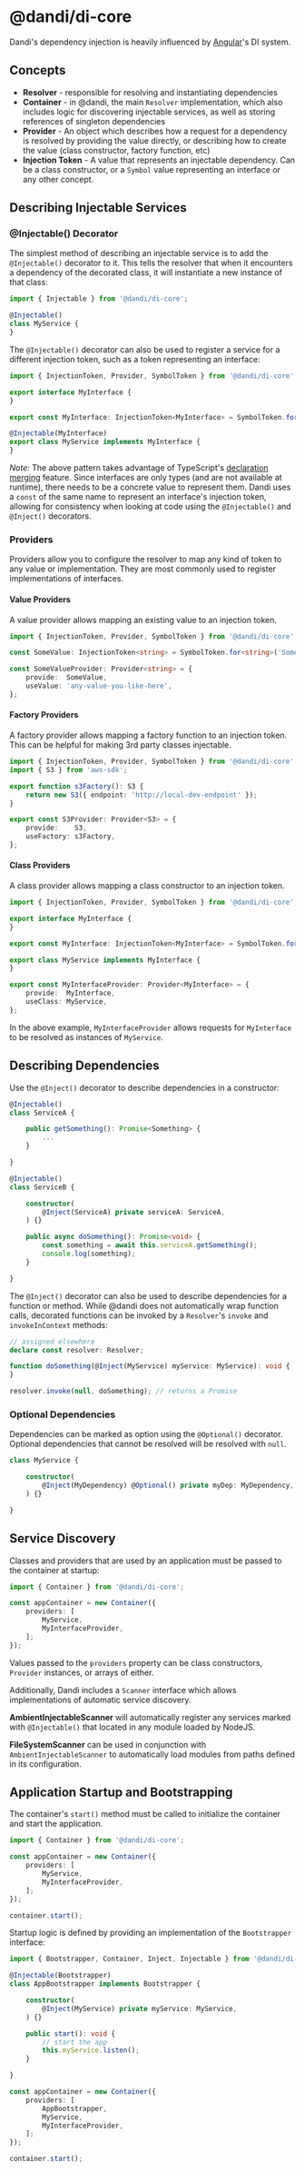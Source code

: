# @dandi/di-core

Dandi's dependency injection is heavily influenced by [Angular](https://angular.io)'s
DI system.

## Concepts

* **Resolver** - responsible for resolving and instantiating dependencies
* **Container** - in @dandi, the main `Resolver` implementation, which
 also includes logic for discovering injectable services, as well as
 storing references of singleton dependencies
* **Provider** - An object which describes how a request for a dependency
 is resolved by providing the value directly, or describing how to create
 the value (class constructor, factory function, etc)
* **Injection Token** - A value that represents an injectable dependency.
 Can be a class constructor, or a `Symbol` value representing an
 interface or any other concept.

## Describing Injectable Services

### @Injectable() Decorator

The simplest method of describing an injectable service is to add the
 `@Injectable()` decorator to it. This tells the resolver that when it
 encounters a dependency of the decorated class, it will instantiate a
 new instance of that class:

```typescript
import { Injectable } from '@dandi/di-core';

@Injectable()
class MyService {
}
```

The `@Injectable()` decorator can also be used to register a service for
a different injection token, such as a token representing an interface:

```typescript
import { InjectionToken, Provider, SymbolToken } from '@dandi/di-core';

export interface MyInterface {
}

export const MyInterface: InjectionToken<MyInterface> = SymbolToken.for<MyInterface>('MyInterface');

@Injectable(MyInterface)
export class MyService implements MyInterface {
}
```

*Note:* The above pattern takes advantage of TypeScript's [declaration
 merging](https://www.typescriptlang.org/docs/handbook/declaration-merging.html)
 feature. Since interfaces are only types (and are not available
 at runtime), there needs to be a concrete value to represent them.
 Dandi uses a `const` of the same name to represent an interface's
 injection token, allowing for consistency when looking at code using
 the `@Injectable()` and `@Inject()` decorators.

### Providers

Providers allow you to configure the resolver to map any kind of token
to any value or implementation. They are most commonly used to register
implementations of interfaces.

#### Value Providers

A value provider allows mapping an existing value to an injection token.

```typescript
import { InjectionToken, Provider, SymbolToken } from '@dandi/di-core';

const SomeValue: InjectionToken<string> = SymbolToken.for<string>('SomeValue');

const SomeValueProvider: Provider<string> = {
    provide:  SomeValue,
    useValue: 'any-value-you-like-here',
};
```

#### Factory Providers

A factory provider allows mapping a factory function to an injection
 token. This can be helpful for making 3rd party classes injectable.

```typescript
import { InjectionToken, Provider, SymbolToken } from '@dandi/di-core';
import { S3 } from 'aws-sdk';

export function s3Factory(): S3 {
    return new S3({ endpoint: 'http://local-dev-endpoint' });
}

export const S3Provider: Provider<S3> = {
    provide:    S3,
    useFactory: s3Factory,
};
```

#### Class Providers

A class provider allows mapping a class constructor to an injection token.

```typescript
import { InjectionToken, Provider, SymbolToken } from '@dandi/di-core';

export interface MyInterface {
}

export const MyInterface: InjectionToken<MyInterface> = SymbolToken.for<MyInterface>('MyInterface');

export class MyService implements MyInterface {
}

export const MyInterfaceProvider: Provider<MyInterface> = {
    provide:  MyInterface,
    useClass: MyService,
};
```

In the above example, `MyInterfaceProvider` allows requests for
`MyInterface` to be resolved as instances of `MyService`.

## Describing Dependencies

Use the `@Inject()` decorator to describe dependencies in a constructor:

```typescript
@Injectable()
class ServiceA {

    public getSomething(): Promise<Something> {
        ...
    }

}

@Injectable()
class ServiceB {

    constructor(
        @Inject(ServiceA) private serviceA: ServiceA,
    ) {}

    public async doSomething(): Promise<void> {
        const something = await this.serviceA.getSomething();
        console.log(something);
    }

}
```

The `@Inject()` decorator can also be used to describe dependencies for
a function or method. While @dandi does not automatically wrap function
calls, decorated functions can be invoked by a `Resolver`'s `invoke` and
`invokeInContext` methods:

```typescript
// assigned elsewhere
declare const resolver: Resolver;

function doSomething(@Inject(MyService) myService: MyService): void {
}

resolver.invoke(null, doSomething); // returns a Promise
```

### Optional Dependencies

Dependencies can be marked as option using the `@Optional()` decorator.
 Optional dependencies that cannot be resolved will be resolved with
 `null`.

```typescript
class MyService {

    constructor(
        @Inject(MyDependency) @Optional() private myDep: MyDependency,
    ) {}

}
```

## Service Discovery

Classes and providers that are used by an application must be passed to
the container at startup:

```typescript
import { Container } from '@dandi/di-core';

const appContainer = new Container({
    providers: [
        MyService,
        MyInterfaceProvider,
    ];
});
```

Values passed to the `providers` property can be class constructors,
`Provider` instances, or arrays of either.

Additionally, Dandi includes a `Scanner` interface which allows implementations
of automatic service discovery.

**AmbientInjectableScanner** will automatically register any services
marked with `@Injectable()` that located in any module loaded by NodeJS.

**FileSystemScanner** can be used in conjunction with
 `AmbientInjectableScanner` to automatically load modules from paths
 defined in its configuration.

## Application Startup and Bootstrapping

The container's `start()` method must be called to initialize the
container and start the application.

```typescript
import { Container } from '@dandi/di-core';

const appContainer = new Container({
    providers: [
        MyService,
        MyInterfaceProvider,
    ];
});

container.start();
```

Startup logic is defined by providing an implementation of the
`Bootstrapper` interface:

```typescript
import { Bootstrapper, Container, Inject, Injectable } from '@dandi/di-core';

@Injectable(Bootstrapper)
class AppBootstrapper implements Bootstrapper {

    constructor(
        @Inject(MyService) private myService: MyService,
    ) {}

    public start(): void {
        // start the app
        this.myService.listen();
    }

}

const appContainer = new Container({
    providers: [
        AppBootstrapper,
        MyService,
        MyInterfaceProvider,
    ];
});

container.start();
```
